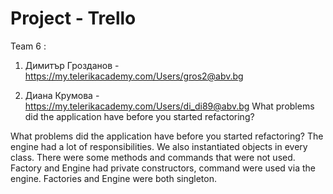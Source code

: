 # Project - Trello

Team 6 :
1.	Димитър Грозданов  - https://my.telerikacademy.com/Users/gros2@abv.bg

2.	Диана Крумова - https://my.telerikacademy.com/Users/di_di89@abv.bg
  What problems did the application have before you started refactoring? 

 What problems did the application have before you started refactoring? 
The engine had a lot of responsibilities. We also instantiated objects in every class.   There were some methods  and commands that were not used. Factory and Engine had private constructors, command were used via the engine.  Factories and Engine were both singleton.


